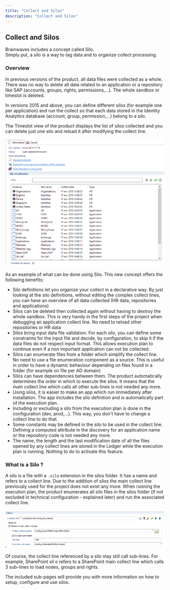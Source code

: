 ```yaml
---
title: "Collect and Silos"
description: "Collect and Silos"
---
```


## Collect and Silos

Brainwaves includes a concept called Silo.  
Simply put, a silo is a way to tag data and to organize collect processing.  

### Overview

In previous versions of the product, all data files were collected as a whole. There was no way to delete all data related to an application or a repository like SAP (accounts, groups, rights, permissions,...). The whole sandbox or timeslot is deleted.  

In versions 2015 and above, you can define different silos (for example one per application) and run the collect so that each data stored in the Identity Analytics database (account, group, permission,...) belong to a silo.  

The Timeslot view of the product displays the list of silos collected and you can delete just one silo and reload it after modifying the collect line.  

![Timeslot](./images/show-timeslots.png "Timeslot")  

As an example of what can be done using Silo. This new concept offers the following benefits:

- Silo definitions let you organize your collect in a declarative way. By just looking at the silo definitions, without editing the complex collect lines, you can have an overview of all data collected (HR data, repositories and applications)
- Silos can be deleted then collected again without having to destroy the whole sandbox. This is very handy in the first steps of the project when debugging an application collect line. No need to reload other repositories or HR data
- Silos bring input data file validation. For each silo, you can define some constraints for the input file and decide, by configuration, to skip it if the data files do not respect input format. This allows execution plan to continue even if a non important application can not be collected.
- Silos can enumerate files from a folder which simplify the collect line. No need to use a file enumeration component as a source. This is useful in order to have a dynamic behaviour depending on files found in a folder (for example on file per AD domain)
- Silos can have dependencies between them. The product automatically determines the order in which to execute the silos. It means that the main collect line which calls all other sub-lines is not needed any more.
- Using silos, it is easier to make an app which run immediately after installation. The app includes the silo definition and is automatically part of the execution plan.
- Including or excluding a silo from the execution plan is done in the configuration (dev, prod,...). This way, you don't have to change a collect line to do that.
- Some constants may be defined in the silo to be used in the collect line. Defining a computed attribute in the discovery for an application name or the repository code is not needed any more.
- The name, the length and the last modification date of all the files opened by any collect lines are stored in the Ledger while the execution plan is running. Nothing to do to activate this feature.

### What is a Silo ?

A silo is a file with a `.silo` extension in the silos folder. It has a name and refers to a collect line. Due to the addition of silos the main collect line previously used for the project does not exist any more. When running the execution plan, the product enumerates all silo files in the silos folder (if not excluded in technical configuration - explained later) and run the associated collect line.

![Timeslot](./images/Silo.PNG "Timeslot")  

Of course, the collect line referenced by a silo may still call sub-lines. For example, SharePoint sil   o refers to a SharePoint main collect line which calls 3 sub-lines to load nodes, groups and rights.  

The included sub-pages will provide you with more information on how to setup, configure and use silos.  
